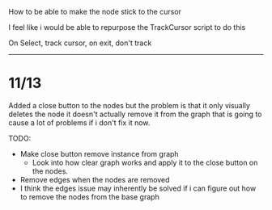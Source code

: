 How to be able to make the node stick to the cursor

I feel like i would be able to repurpose the TrackCursor script to do this

On Select, track cursor, on exit, don't track

---

# 11/13

Added a close button to the nodes but the problem is that it only visually deletes the node it doesn't actually remove it from the graph that is going to cause a lot of problems if i don't fix it now. 

TODO:

- Make close button remove instance from graph
	- Look into how clear graph works and apply it to the close button on the nodes.
- Remove edges when the nodes are removed
- I think the edges issue may inherently be solved if i can figure out how to remove the nodes from the base graph 


